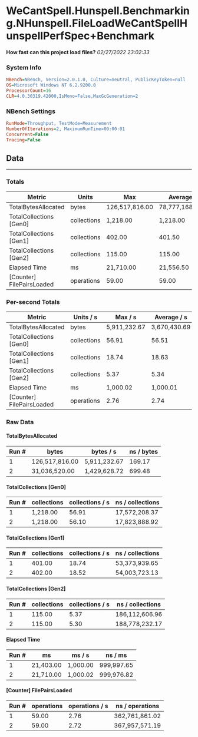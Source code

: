 ﻿# WeCantSpell.Hunspell.Benchmarking.NHunspell.FileLoadWeCantSpellHunspellPerfSpec+Benchmark
__How fast can this project load files?__
_02/27/2022 23:02:33_
### System Info
```ini
NBench=NBench, Version=2.0.1.0, Culture=neutral, PublicKeyToken=null
OS=Microsoft Windows NT 6.2.9200.0
ProcessorCount=16
CLR=4.0.30319.42000,IsMono=False,MaxGcGeneration=2
```

### NBench Settings
```ini
RunMode=Throughput, TestMode=Measurement
NumberOfIterations=2, MaximumRunTime=00:00:01
Concurrent=False
Tracing=False
```

## Data
-------------------

### Totals
|          Metric |           Units |             Max |         Average |             Min |          StdDev |
|---------------- |---------------- |---------------- |---------------- |---------------- |---------------- |
|TotalBytesAllocated |           bytes |  126,517,816.00 |   78,777,168.00 |   31,036,520.00 |   67,515,471.88 |
|TotalCollections [Gen0] |     collections |        1,218.00 |        1,218.00 |        1,218.00 |            0.00 |
|TotalCollections [Gen1] |     collections |          402.00 |          401.50 |          401.00 |            0.71 |
|TotalCollections [Gen2] |     collections |          115.00 |          115.00 |          115.00 |            0.00 |
|    Elapsed Time |              ms |       21,710.00 |       21,556.50 |       21,403.00 |          217.08 |
|[Counter] FilePairsLoaded |      operations |           59.00 |           59.00 |           59.00 |            0.00 |

### Per-second Totals
|          Metric |       Units / s |         Max / s |     Average / s |         Min / s |      StdDev / s |
|---------------- |---------------- |---------------- |---------------- |---------------- |---------------- |
|TotalBytesAllocated |           bytes |    5,911,232.67 |    3,670,430.69 |    1,429,628.72 |    3,168,972.54 |
|TotalCollections [Gen0] |     collections |           56.91 |           56.51 |           56.10 |            0.57 |
|TotalCollections [Gen1] |     collections |           18.74 |           18.63 |           18.52 |            0.15 |
|TotalCollections [Gen2] |     collections |            5.37 |            5.34 |            5.30 |            0.05 |
|    Elapsed Time |              ms |        1,000.02 |        1,000.01 |        1,000.00 |            0.01 |
|[Counter] FilePairsLoaded |      operations |            2.76 |            2.74 |            2.72 |            0.03 |

### Raw Data
#### TotalBytesAllocated
|           Run # |           bytes |       bytes / s |      ns / bytes |
|---------------- |---------------- |---------------- |---------------- |
|               1 |  126,517,816.00 |    5,911,232.67 |          169.17 |
|               2 |   31,036,520.00 |    1,429,628.72 |          699.48 |

#### TotalCollections [Gen0]
|           Run # |     collections | collections / s |ns / collections |
|---------------- |---------------- |---------------- |---------------- |
|               1 |        1,218.00 |           56.91 |   17,572,208.37 |
|               2 |        1,218.00 |           56.10 |   17,823,888.92 |

#### TotalCollections [Gen1]
|           Run # |     collections | collections / s |ns / collections |
|---------------- |---------------- |---------------- |---------------- |
|               1 |          401.00 |           18.74 |   53,373,939.65 |
|               2 |          402.00 |           18.52 |   54,003,723.13 |

#### TotalCollections [Gen2]
|           Run # |     collections | collections / s |ns / collections |
|---------------- |---------------- |---------------- |---------------- |
|               1 |          115.00 |            5.37 |  186,112,606.96 |
|               2 |          115.00 |            5.30 |  188,778,232.17 |

#### Elapsed Time
|           Run # |              ms |          ms / s |         ns / ms |
|---------------- |---------------- |---------------- |---------------- |
|               1 |       21,403.00 |        1,000.00 |      999,997.65 |
|               2 |       21,710.00 |        1,000.02 |      999,976.82 |

#### [Counter] FilePairsLoaded
|           Run # |      operations |  operations / s | ns / operations |
|---------------- |---------------- |---------------- |---------------- |
|               1 |           59.00 |            2.76 |  362,761,861.02 |
|               2 |           59.00 |            2.72 |  367,957,571.19 |


